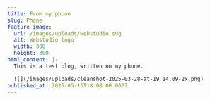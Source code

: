 ```yaml
---
title: From my phone
slug: Phone
feature_image:
  url: /images/uploads/webstudio.svg
  alt: Webstudio logo
  width: 300
  height: 300
html_content: |-
  This is a test blog, written on my phone.

  ![](/images/uploads/cleanshot-2025-03-28-at-19.14.09-2x.png)
published_at: 2025-05-16T18:08:00.000Z
---
```

